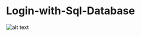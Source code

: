# Login-with-Sql-Database

![alt text](https://www.dropbox.com/s/366qrgvygmfx0l8/Screenshot_43.png?dl=0)
 
